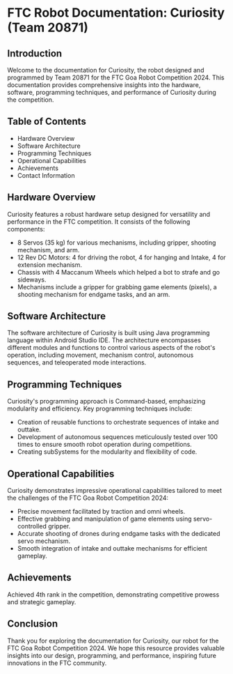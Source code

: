 # FTC Robot Documentation: Curiosity (Team 20871)

## Introduction
Welcome to the documentation for Curiosity, the robot designed and programmed by Team 20871 for the FTC Goa Robot Competition 2024. This documentation provides comprehensive insights into the hardware, software, programming techniques, and performance of Curiosity during the competition.

## Table of Contents
* Hardware Overview
* Software Architecture
* Programming Techniques
* Operational Capabilities
* Achievements
* Contact Information

## Hardware Overview
Curiosity features a robust hardware setup designed for versatility and performance in the FTC competition. It consists of the following components:

* 8 Servos (35 kg) for various mechanisms, including gripper, shooting mechanism, and arm.
* 12 Rev DC Motors: 4 for driving the robot, 4 for hanging and Intake, 4 for extension mechanism.
* Chassis with 4 Maccanum Wheels which helped a bot to strafe and go sideways.
* Mechanisms include a gripper for grabbing game elements (pixels), a shooting mechanism for endgame tasks, and an arm.

## Software Architecture
The software architecture of Curiosity is built using Java programming language within Android Studio IDE. The architecture encompasses different modules and functions to control various aspects of the robot's operation, including movement, mechanism control, autonomous sequences, and teleoperated mode interactions.

## Programming Techniques
Curiosity's programming approach is Command-based, emphasizing modularity and efficiency. Key programming techniques include:
* Creation of reusable functions to orchestrate sequences of intake and outtake.
* Development of autonomous sequences meticulously tested over 100 times to ensure smooth robot operation during competitions.
* Creating subSystems for the modularity and flexibility of code.

## Operational Capabilities
Curiosity demonstrates impressive operational capabilities tailored to meet the challenges of the FTC Goa Robot Competition 2024:

* Precise movement facilitated by traction and omni wheels.
* Effective grabbing and manipulation of game elements using servo-controlled gripper.
* Accurate shooting of drones during endgame tasks with the dedicated servo mechanism.
* Smooth integration of intake and outtake mechanisms for efficient gameplay.

## Achievements
Achieved 4th rank in the competition, demonstrating competitive prowess and strategic gameplay.

## Conclusion
Thank you for exploring the documentation for Curiosity, our robot for the FTC Goa Robot Competition 2024. We hope this resource provides valuable insights into our design, programming, and performance, inspiring future innovations in the FTC community.

